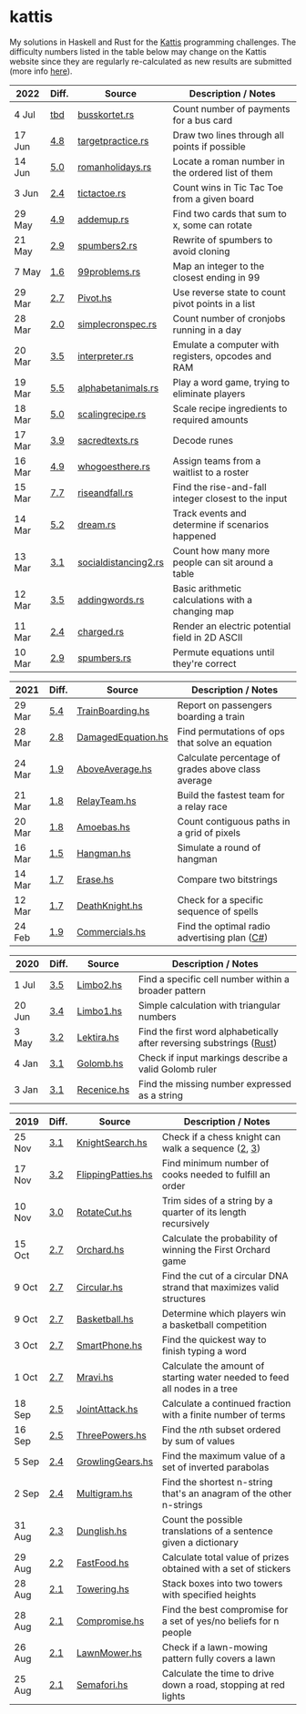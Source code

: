 # kattis

My solutions in Haskell and Rust for the [Kattis](https://open.kattis.com/problems?order=problem_difficulty) programming challenges. The difficulty numbers listed in the table below may change on the Kattis website since they are regularly re-calculated as new results are submitted (more info [here](https://open.kattis.com/help/ranklist)).

2022 | Diff. | Source | Description / Notes
--- | --- | --- | ---
4 Jul | [tbd](https://open.kattis.com/problems/busskortet) | [busskortet.rs](rust/busskortet/src/main.rs) | Count number of payments for a bus card
17 Jun | [4.8](https://open.kattis.com/problems/targetpractice) | [targetpractice.rs](rust/targetpractice/src/main.rs) | Draw two lines through all points if possible
14 Jun | [5.0](https://open.kattis.com/problems/romanholidays) | [romanholidays.rs](rust/romanholidays/src/main.rs) | Locate a roman number in the ordered list of them
3 Jun | [2.4](https://open.kattis.com/problems/tictactoecounting) | [tictactoe.rs](rust/tictactoe/src/main.rs) | Count wins in Tic Tac Toe from a given board
29 May | [4.9](https://open.kattis.com/problems/addemup) | [addemup.rs](rust/addemup/src/main.rs) | Find two cards that sum to x, some can rotate
21 May | [2.9](https://open.kattis.com/problems/noonerizedspumbers) | [spumbers2.rs](rust/spumbers2/src/main.rs) | Rewrite of spumbers to avoid cloning
7 May | [1.6](https://open.kattis.com/problems/99problems) | [99problems.rs](rust/problems99/src/main.rs) | Map an integer to the closest ending in 99
29 Mar | [2.7](https://open.kattis.com/problems/pivot) | [Pivot.hs](src/Pivot.hs) | Use reverse state to count pivot points in a list
28 Mar | [2.0](https://open.kattis.com/problems/simplecronspec) | [simplecronspec.rs](rust/simplecronspec/src/main.rs) | Count number of cronjobs running in a day
20 Mar | [3.5](https://open.kattis.com/problems/interpreter) | [interpreter.rs](rust/interpreter/src/main.rs) | Emulate a computer with registers, opcodes and RAM
19 Mar | [5.5](https://open.kattis.com/problems/alphabetanimals) | [alphabetanimals.rs](rust/alphabetanimals/src/main.rs) | Play a word game, trying to eliminate players
18 Mar | [5.0](https://open.kattis.com/problems/scalingrecipe) | [scalingrecipe.rs](rust/scalingrecipe/src/main.rs) | Scale recipe ingredients to required amounts
17 Mar | [3.9](https://open.kattis.com/problems/sacredtexts) | [sacredtexts.rs](rust/sacredtexts/src/main.rs) | Decode runes
16 Mar | [4.9](https://open.kattis.com/problems/whogoesthere) | [whogoesthere.rs](rust/whogoesthere/src/main.rs) | Assign teams from a waitlist to a roster
15 Mar | [7.7](https://open.kattis.com/problems/riseandfall) | [riseandfall.rs](rust/riseandfall/src/main.rs) | Find the rise-and-fall integer closest to the input
14 Mar | [5.2](https://open.kattis.com/problems/dream) | [dream.rs](rust/dream/src/main.rs) | Track events and determine if scenarios happened
13 Mar | [3.1](https://open.kattis.com/problems/socialdistancing2) | [socialdistancing2.rs](rust/socialdistancing2/src/main.rs) | Count how many more people can sit around a table
12 Mar | [3.5](https://open.kattis.com/problems/addingwords) | [addingwords.rs](rust/addingwords/src/main.rs) | Basic arithmetic calculations with a changing map
11 Mar | [2.4](https://open.kattis.com/problems/charged) | [charged.rs](rust/charged/src/main.rs) | Render an electric potential field in 2D ASCII
10 Mar | [2.9](https://open.kattis.com/problems/noonerizedspumbers) | [spumbers.rs](rust/spumbers/src/main.rs) | Permute equations until they're correct

2021 | Diff. | Source | Description / Notes
--- | --- | --- | ---
29 Mar | [5.4](https://open.kattis.com/problems/trainboarding) | [TrainBoarding.hs](src/TrainBoarding.hs) | Report on passengers boarding a train
28 Mar | [2.8](https://open.kattis.com/problems/damagedequation) | [DamagedEquation.hs](src/DamagedEquation.hs) | Find permutations of ops that solve an equation
24 Mar | [1.9](https://open.kattis.com/problems/aboveaverage) | [AboveAverage.hs](src/AboveAverage.hs) | Calculate percentage of grades above class average
21 Mar | [1.8](https://open.kattis.com/problems/bestrelayteam) | [RelayTeam.hs](src/BestRelayTeam.hs) | Build the fastest team for a relay race
20 Mar | [1.8](https://open.kattis.com/problems/amoebas) | [Amoebas.hs](src/Amoebas.hs) | Count contiguous paths in a grid of pixels
16 Mar | [1.5](https://open.kattis.com/problems/hangman) | [Hangman.hs](src/Hangman.hs) | Simulate a round of hangman
14 Mar | [1.7](https://open.kattis.com/problems/erase) | [Erase.hs](src/Erase.hs) | Compare two bitstrings
12 Mar | [1.7](https://open.kattis.com/problems/deathknight) | [DeathKnight.hs](src/DeathKnight.hs) | Check for a specific sequence of spells
24 Feb | [1.9](https://open.kattis.com/problems/commercials) | [Commercials.hs](src/Commercials.hs) | Find the optimal radio advertising plan ([C#](cs/commercials/Program.cs))

2020 | Diff. | Source | Description / Notes
--- | --- | --- | ---
1 Jul | [3.5](https://open.kattis.com/problems/limbo2) | [Limbo2.hs](src/Limbo2.hs) | Find a specific cell number within a broader pattern
20 Jun | [3.4](https://open.kattis.com/problems/limbo1) | [Limbo1.hs](src/Limbo1.hs) | Simple calculation with triangular numbers
3 May | [3.2](https://open.kattis.com/problems/lektira) | [Lektira.hs](src/Lektira.hs) | Find the first word alphabetically after reversing substrings ([Rust](rust/src/lektira.rs))
4 Jan | [3.1](https://open.kattis.com/problems/golombrulers) | [Golomb.hs](src/Golomb.hs) | Check if input markings describe a valid Golomb ruler
3 Jan | [3.1](https://open.kattis.com/problems/recenice) | [Recenice.hs](src/Recenice.hs) | Find the missing number expressed as a string

2019 | Diff. | Source | Description / Notes
--- | --- | --- | ---
25 Nov | [3.1](https://open.kattis.com/problems/knightsearch) | [KnightSearch.hs](src/KnightSearch.hs) | Check if a chess knight can walk a sequence ([2](src/KnightSearch2.hs), [3](src/KnightSearch3.hs))
17 Nov | [3.2](https://open.kattis.com/problems/flippingpatties) | [FlippingPatties.hs](src/FlippingPatties.hs) | Find minimum number of cooks needed to fulfill an order
10 Nov | [3.0](https://open.kattis.com/problems/rotatecut) | [RotateCut.hs](src/RotateCut.hs) | Trim sides of a string by a quarter of its length recursively
15 Oct | [2.7](https://open.kattis.com/problems/orchard) | [Orchard.hs](src/Orchard.hs) | Calculate the probability of winning the First Orchard game
9 Oct | [2.7](https://open.kattis.com/problems/circular) | [Circular.hs](src/Circular.hs) | Find the cut of a circular DNA strand that maximizes valid structures
9 Oct | [2.7](https://open.kattis.com/problems/competitivearcadebasketball) | [Basketball.hs](src/Basketball.hs) | Determine which players win a basketball competition
3 Oct | [2.7](https://open.kattis.com/problems/smartphone) | [SmartPhone.hs](src/SmartPhone.hs) | Find the quickest way to finish typing a word
1 Oct | [2.7](https://open.kattis.com/problems/mravi) | [Mravi.hs](src/Mravi.hs) | Calculate the amount of starting water needed to feed all nodes in a tree
18 Sep | [2.5](https://open.kattis.com/problems/jointattack) | [JointAttack.hs](src/JointAttack.hs) | Calculate a continued fraction with a finite number of terms
16 Sep | [2.5](https://open.kattis.com/problems/threepowers) | [ThreePowers.hs](src/ThreePowers.hs) | Find the <i>n</i>th subset ordered by sum of values
5 Sep | [2.4](https://open.kattis.com/problems/growlinggears) | [GrowlingGears.hs](src/GrowlingGears.hs) | Find the maximum value of a set of inverted parabolas
2 Sep | [2.4](https://open.kattis.com/problems/multigram) | [Multigram.hs](src/Multigram.hs) | Find the shortest n-string that's an anagram of the other n-strings
31 Aug | [2.3](https://open.kattis.com/problems/dunglish) | [Dunglish.hs](src/Dunglish.hs) | Count the possible translations of a sentence given a dictionary
29 Aug | [2.2](https://open.kattis.com/problems/fastfood) | [FastFood.hs](src/FastFood.hs) | Calculate total value of prizes obtained with a set of stickers
28 Aug | [2.1](https://open.kattis.com/problems/towering) | [Towering.hs](src/Towering.hs) | Stack boxes into two towers with specified heights
28 Aug | [2.1](https://open.kattis.com/problems/compromise) | [Compromise.hs](src/Compromise.hs) | Find the best compromise for a set of yes/no beliefs for n people
26 Aug | [2.1](https://open.kattis.com/problems/lawnmower) | [LawnMower.hs](src/LawnMower.hs) | Check if a lawn-mowing pattern fully covers a lawn
25 Aug | [2.1](https://open.kattis.com/problems/semafori) | [Semafori.hs](src/Semafori.hs) | Calculate the time to drive down a road, stopping at red lights

